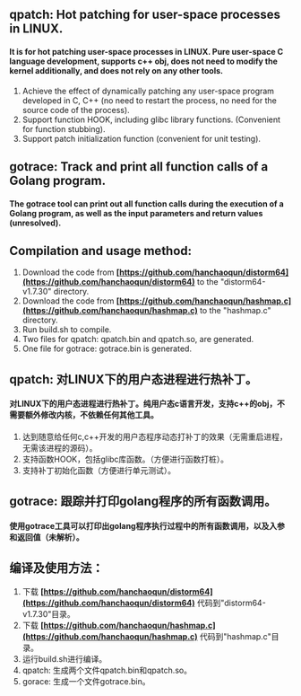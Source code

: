 ## qpatch: Hot patching for user-space processes in LINUX.
#### It is for hot patching user-space processes in LINUX. Pure user-space C language development, supports c++ obj, does not need to modify the kernel additionally, and does not rely on any other tools.
1. Achieve the effect of dynamically patching any user-space program developed in C, C++ (no need to restart the process, no need for the source code of the process).
2. Support function HOOK, including glibc library functions. (Convenient for function stubbing).
3. Support patch initialization function (convenient for unit testing).

## gotrace: Track and print all function calls of a Golang program.
#### The gotrace tool can print out all function calls during the execution of a Golang program, as well as the input parameters and return values (unresolved).

## Compilation and usage method:
1. Download the code from **[https://github.com/hanchaoqun/distorm64](https://github.com/hanchaoqun/distorm64)** to the "distorm64-v1.7.30" directory.
2. Download the code from **[https://github.com/hanchaoqun/hashmap.c](https://github.com/hanchaoqun/hashmap.c)** to the "hashmap.c" directory.
3. Run build.sh to compile.
4. Two files for qpatch: qpatch.bin and qpatch.so, are generated.
5. One file for gotrace: gotrace.bin is generated.


## qpatch: 对LINUX下的用户态进程进行热补丁。
#### 对LINUX下的用户态进程进行热补丁。纯用户态c语言开发，支持c++的obj，不需要额外修改内核，不依赖任何其他工具。
1. 达到随意给任何c,c++开发的用户态程序动态打补丁的效果（无需重启进程，无需该进程的源码）。
2. 支持函数HOOK，包括glibc库函数。（方便进行函数打桩）。
3. 支持补丁初始化函数（方便进行单元测试）。

## gotrace: 跟踪并打印golang程序的所有函数调用。
#### 使用gotrace工具可以打印出golang程序执行过程中的所有函数调用，以及入参和返回值（未解析）。

## 编译及使用方法：
1. 下载 **[https://github.com/hanchaoqun/distorm64](https://github.com/hanchaoqun/distorm64)** 代码到"distorm64-v1.7.30"目录。
2. 下载 **[https://github.com/hanchaoqun/hashmap.c](https://github.com/hanchaoqun/hashmap.c)** 代码到"hashmap.c"目录。
3. 运行build.sh进行编译。
4. qpatch: 生成两个文件qpatch.bin和qpatch.so。
5. gorace: 生成一个文件gotrace.bin。
